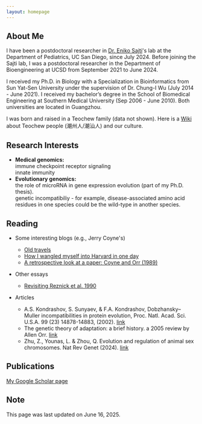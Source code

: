 ```yaml
---
layout: homepage
---
```


## About Me

I have been a postdoctoral researcher in [Dr. Eniko Sajti](https://pediatrics.ucsd.edu/research/faculty-labs/sajti-lab/index.html)'s lab at the Department of Pediatrics, UC San Diego, since July 2024. Before joining the Sajti lab, I was a postdoctoral researcher in the Department of Bioengineering at UCSD from September 2021 to June 2024.

I received my Ph.D. in Biology with a Specialization in Bioinformatics from Sun Yat-Sen University under the supervision of Dr. Chung-I Wu (July 2014 - June 2021). I received my bachelor’s degree in the School of Biomedical Engineering at Southern Medical University (Sep 2006 - June 2010). Both universities are located in Guangzhou.

I was born and raised in a Teochew family (data not shown). Here is a [Wiki](https://en.wikipedia.org/wiki/Teochew_people) about Teochew people (潮州人/潮汕人) and our culture.

## Research Interests

- **Medical genomics:**  
  immune checkpoint receptor signaling  
  innate immunity  
- **Evolutionary genomics:**    
  the role of microRNA in gene expression evolution (part of my Ph.D. thesis).  
  genetic incompatibiliy - for example, disease-associated amino acid residues in one species could be the wild-type in another species.  

## Reading



- Some interesting blogs (e.g., Jerry Coyne's)  
  * [Old travels](https://whyevolutionistrue.com/2020/05/04/old-travels/)  
  * [How I wangled myself into Harvard in one day](https://whyevolutionistrue.com/2020/05/08/more-autobiography-how-i-wangled-myself-into-harvard-in-one-day/)  
  * [A retrospective look at a paper: Coyne and Orr (1989)](https://whyevolutionistrue.com/2021/04/04/a-retrospective-look-at-a-paper-coyne-and-orr-1989/)  

- Other essays  
  * [Revisiting Reznick et al. 1990](https://reflectionsonpaperspast.wordpress.com/2017/12/31/revisiting-reznick-et-al-1990/)

- Articles  
  * A.S. Kondrashov, S. Sunyaev, & F.A. Kondrashov, Dobzhansky–Muller incompatibilities in protein evolution, Proc. Natl. Acad. Sci. U.S.A. 99 (23) 14878-14883, (2002). [link](https://www.pnas.org/doi/full/10.1073/pnas.232565499)
  * The genetic theory of adaptation: a brief history. a 2005 review by Allen Orr. [link](https://www.nature.com/articles/nrg1523)
  * Zhu, Z., Younas, L. & Zhou, Q. Evolution and regulation of animal sex chromosomes. Nat Rev Genet (2024). [link](https://www.nature.com/articles/s41576-024-00757-3)  


## Publications

[My Google Scholar page](https://scholar.google.com/citations?user=7oP6UXEAAAAJ&hl=en)


## Note
This page was last updated on June 16, 2025.

